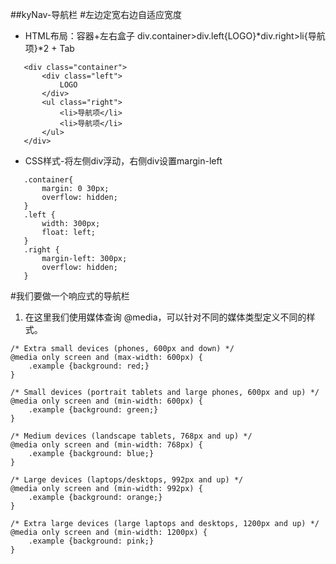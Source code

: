 ##kyNav-导航栏
#左边定宽右边自适应宽度
 + HTML布局：容器+左右盒子 div.container>div.left{LOGO}*div.right>li{导航项}*2 + Tab
 ```
    <div class="container">
        <div class="left">
            LOGO
        </div>
        <ul class="right">
            <li>导航项</li>
            <li>导航项</li>
        </ul>
    </div>

 ```
 + CSS样式-将左侧div浮动，右侧div设置margin-left
 ```
    .container{
        margin: 0 30px;
        overflow: hidden;
    }
    .left {
        width: 300px;
        float: left;
    }
    .right {
        margin-left: 300px;
        overflow: hidden;
    }
 ```
 #我们要做一个响应式的导航栏
  1. 在这里我们使用媒体查询 @media，可以针对不同的媒体类型定义不同的样式。

  
```
/* Extra small devices (phones, 600px and down) */
@media only screen and (max-width: 600px) {
    .example {background: red;}
}

/* Small devices (portrait tablets and large phones, 600px and up) */
@media only screen and (min-width: 600px) {
    .example {background: green;}
}

/* Medium devices (landscape tablets, 768px and up) */
@media only screen and (min-width: 768px) {
    .example {background: blue;}
} 

/* Large devices (laptops/desktops, 992px and up) */
@media only screen and (min-width: 992px) {
    .example {background: orange;}
} 

/* Extra large devices (large laptops and desktops, 1200px and up) */
@media only screen and (min-width: 1200px) {
    .example {background: pink;}
}
```
